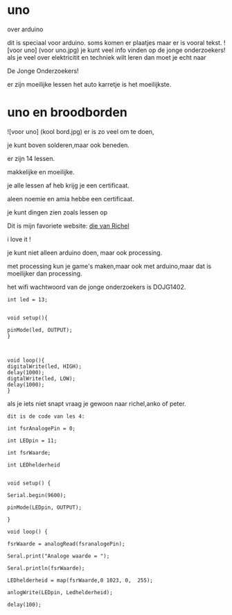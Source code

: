 # uno
over arduino

dit is speciaal voor arduino.
soms komen er plaatjes maar er is vooral tekst.
![voor uno] (voor uno.jpg)
je kunt veel info vinden op de jonge onderzoekers!
als je veel over elektricitit en techniek wilt leren dan moet je 
echt naar

De Jonge Onderzoekers!

er zijn moeilijke lessen het auto karretje is het
moeilijkste.

# uno en broodborden

![voor uno] (kool bord.jpg)
er is zo veel om te doen,

je kunt boven solderen,maar ook beneden.
 
er zijn 14 lessen.

makkelijke en moeilijke.

 je alle lessen af heb krijg je een certificaat.

aleen noemie en amia hebbe een certificaat.

je kunt dingen zien zoals lessen op

Dit is mijn favoriete website: [die van Richel](http://www.richelbilderbeek.nl)

i love it !

je kunt niet alleen arduino doen, maar ook processing.
 
met processing  kun je game's maken,maar ook met arduino,maar dat is moeilijker dan processing.

het wifi wachtwoord van de jonge onderzoekers is DOJG1402.
```
int led = 13;


void setup(){

pinMode(led, OUTPUT);
}



void loop(){
digitalWrite(led, HIGH);
delay(1000);
digtalWrite(led, LOW);
delay(1000);
}
```
als je iets niet snapt vraag je gewoon naar richel,anko of peter.

```
dit is de code van les 4:

int fsrAnalogePin = 0;

int LEDpin = 11;

int fsrWaarde;

int LEDhelderheid


void setup() {

Serial.begin(9600);

pinMode(LEDpin, OUTPUT);

}

void loop() {

fsrWaarde = analogRead(fsranalogePin);

Seral.print("Analoge waarde = ");

Seral.println(fsrWaarde);

LEDhelderheid = map(fsrWaarde,0 1023, 0,  255);

anlogWrite(LEDpin, Ledhelderheid);

delay(100);
```
